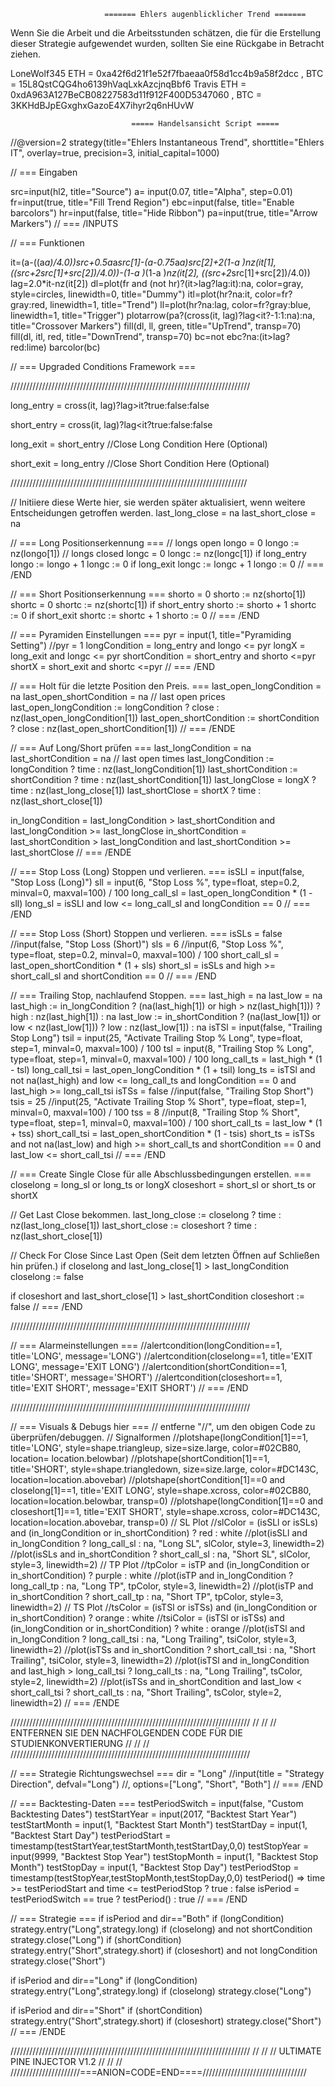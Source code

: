                          ======= Ehlers augenblicklicher Trend =======



Wenn Sie die Arbeit und die Arbeitsstunden schätzen, die für die Erstellung dieser Strategie aufgewendet wurden, sollten Sie eine Rückgabe in Betracht ziehen.

LoneWolf345 ETH = 0xa42f6d21f1e52f7fbaeaa0f58d1cc4b9a58f2dcc , BTC = 15L8QstCQG4ho6139hVaqLxkAzcjnqBbf6
Travis      ETH = 0xdA963A127BeCB08227583d11f912F400D5347060 , BTC = 3KKHdBJpEGxghxGazoE4X7ihyr2q6nHUvW










                               ===== Handelsansicht Script =====


//@version=2
strategy(title="Ehlers Instantaneous Trend", shorttitle="Ehlers IT", overlay=true, precision=3, initial_capital=1000)

// === Eingaben

src=input(hl2, title="Source")
a= input(0.07, title="Alpha", step=0.01) 
fr=input(true, title="Fill Trend Region")
ebc=input(false, title="Enable barcolors")
hr=input(false, title="Hide Ribbon")
pa=input(true, title="Arrow Markers")
// === /INPUTS



// === Funktionen

it=(a-((a*a)/4.0))*src+0.5*a*a*src[1]-(a-0.75*a*a)*src[2]+2*(1-a )*nz(it[1], ((src+2*src[1]+src[2])/4.0))-(1-a )*(1-a )*nz(it[2], ((src+2*src[1]+src[2])/4.0))
lag=2.0*it-nz(it[2])
dl=plot(fr and (not hr)?(it>lag?lag:it):na, color=gray, style=circles, linewidth=0, title="Dummy")
itl=plot(hr?na:it, color=fr?gray:red, linewidth=1, title="Trend")
ll=plot(hr?na:lag, color=fr?gray:blue, linewidth=1, title="Trigger")
plotarrow(pa?(cross(it, lag)?lag<it?-1:1:na):na, title="Crossover Markers")
fill(dl, ll, green, title="UpTrend", transp=70)
fill(dl, itl, red, title="DownTrend", transp=70)
bc=not ebc?na:(it>lag?red:lime)
barcolor(bc)


// === Upgraded Conditions Framework ===

////////////////////////////////////////////////////////////////////////////

long_entry = cross(it, lag)?lag>it?true:false:false

short_entry = cross(it, lag)?lag<it?true:false:false

long_exit = short_entry    //Close Long Condition Here (Optional)

short_exit = long_entry   //Close Short Condition Here (Optional)

///////////////////////////////////////////////////////////////////////////

// Initiiere diese Werte hier, sie werden später aktualisiert, wenn weitere Entscheidungen getroffen werden. 
last_long_close = na
last_short_close = na

// === Long Positionserkennung ===
// longs open
longo = 0
longo := nz(longo[1])
// longs closed
longc = 0
longc := nz(longc[1])
if long_entry
    longo := longo + 1
    longc := 0
if long_exit
    longc := longc + 1
    longo := 0
// === /END

// === Short Positionserkennung ===
shorto = 0
shorto := nz(shorto[1])
shortc = 0
shortc := nz(shortc[1])
if short_entry
    shorto := shorto + 1
    shortc := 0
if short_exit
    shortc := shortc + 1
    shorto := 0
// === /END

// === Pyramiden Einstellungen ===
pyr = input(1, title="Pyramiding Setting")
//pyr = 1
longCondition = long_entry and longo <= pyr
longX = long_exit and longc <= pyr
shortCondition = short_entry and shorto <=pyr
shortX = short_exit and shortc <=pyr
// === /END

// === Holt für die letzte Position den Preis. ===
last_open_longCondition = na
last_open_shortCondition = na
// last open prices
last_open_longCondition := longCondition ? close : nz(last_open_longCondition[1])
last_open_shortCondition := shortCondition ? close : nz(last_open_shortCondition[1])
// === /ENDE

// === Auf Long/Short prüfen ===
last_longCondition = na
last_shortCondition = na
// last open times
last_longCondition := longCondition ? time : nz(last_longCondition[1])
last_shortCondition := shortCondition ? time : nz(last_shortCondition[1])
last_longClose = longX ? time : nz(last_long_close[1])
last_shortClose = shortX ? time : nz(last_short_close[1])

in_longCondition = last_longCondition > last_shortCondition and last_longCondition >= last_longClose
in_shortCondition = last_shortCondition > last_longCondition and last_shortCondition >= last_shortClose
// === /ENDE

// === Stop Loss (Long) Stoppen und verlieren. ===
isSLl = input(false, "Stop Loss (Long)")
sll = input(6, "Stop Loss %", type=float, step=0.2, minval=0, maxval=100) / 100
long_call_sl = last_open_longCondition * (1 - sll)
long_sl = isSLl and low <= long_call_sl and longCondition == 0
// === /END

// === Stop Loss (Short) Stoppen und verlieren. ===
isSLs = false //input(false, "Stop Loss (Short)")
sls = 6 //input(6, "Stop Loss %", type=float, step=0.2, minval=0, maxval=100) / 100
short_call_sl = last_open_shortCondition * (1 + sls)
short_sl = isSLs and high >= short_call_sl and shortCondition == 0
// === /END

// === Trailing Stop, nachlaufend Stoppen. ===
last_high = na
last_low = na
last_high := in_longCondition ? (na(last_high[1]) or high > nz(last_high[1])) ? high : nz(last_high[1]) : na
last_low := in_shortCondition ? (na(last_low[1]) or low < nz(last_low[1])) ? low : nz(last_low[1]) : na
isTSl = input(false, "Trailing Stop Long")
tsil = input(25, "Activate Trailing Stop % Long", type=float, step=1, minval=0, maxval=100) / 100
tsl = input(8, "Trailing Stop % Long", type=float, step=1, minval=0, maxval=100) / 100
long_call_ts = last_high * (1 - tsl)
long_call_tsi = last_open_longCondition * (1 + tsil)
long_ts = isTSl and not na(last_high) and low <= long_call_ts and longCondition == 0 and last_high >= long_call_tsi
isTSs = false //input(false, "Trailing Stop Short")
tsis = 25 //input(25, "Activate Trailing Stop % Short", type=float, step=1, minval=0, maxval=100) / 100
tss = 8 //input(8, "Trailing Stop % Short", type=float, step=1, minval=0, maxval=100) / 100
short_call_ts = last_low * (1 + tss)
short_call_tsi = last_open_shortCondition * (1 - tsis)
short_ts = isTSs and not na(last_low) and high >= short_call_ts and shortCondition == 0 and last_low <= short_call_tsi
// === /END

// === Create Single Close für alle Abschlussbedingungen erstellen.  ===
closelong = long_sl or long_ts or longX
closeshort = short_sl or short_ts or shortX

// Get Last Close bekommen.
last_long_close := closelong ? time : nz(last_long_close[1])
last_short_close := closeshort ? time : nz(last_short_close[1])

// Check For Close Since Last Open (Seit dem letzten Öffnen auf Schließen hin prüfen.)
if closelong and last_long_close[1] > last_longCondition
    closelong := false

if closeshort and last_short_close[1] > last_shortCondition
    closeshort := false
// === /END

////////////////////////////////////////////////////////////////////////////

// === Alarmeinstellungen ===
//alertcondition(longCondition==1, title='LONG', message='LONG')
//alertcondition(closelong==1, title='EXIT LONG', message='EXIT LONG')
//alertcondition(shortCondition==1, title='SHORT', message='SHORT')
//alertcondition(closeshort==1, title='EXIT SHORT', message='EXIT SHORT')
// === /END

////////////////////////////////////////////////////////////////////////////

// === Visuals & Debugs hier ===
// entferne "//", um den obigen Code zu überprüfen/debuggen.
// Signalformen
//plotshape(longCondition[1]==1, title='LONG', style=shape.triangleup, size=size.large, color=#02CB80, location= location.belowbar)
//plotshape(shortCondition[1]==1, title='SHORT', style=shape.triangledown, size=size.large, color=#DC143C, location=location.abovebar)
//plotshape(shortCondition[1]==0 and closelong[1]==1, title='EXIT LONG', style=shape.xcross, color=#02CB80, location=location.belowbar, transp=0)
//plotshape(longCondition[1]==0 and closeshort[1]==1, title='EXIT SHORT', style=shape.xcross, color=#DC143C, location=location.abovebar, transp=0)
// SL Plot
//slColor = (isSLl or isSLs) and (in_longCondition or in_shortCondition) ? red : white
//plot(isSLl and in_longCondition ? long_call_sl : na, "Long SL", slColor, style=3, linewidth=2)
//plot(isSLs and in_shortCondition ? short_call_sl : na, "Short SL", slColor, style=3, linewidth=2)
// TP Plot
//tpColor = isTP and (in_longCondition or in_shortCondition) ? purple : white
//plot(isTP and in_longCondition ? long_call_tp : na, "Long TP", tpColor, style=3, linewidth=2)
//plot(isTP and in_shortCondition ? short_call_tp : na, "Short TP", tpColor, style=3, linewidth=2)
// TS Plot
//tsColor = (isTSl or isTSs) and (in_longCondition or in_shortCondition) ? orange : white
//tsiColor = (isTSl or isTSs) and (in_longCondition or in_shortCondition) ? white : orange
//plot(isTSl and in_longCondition ? long_call_tsi : na, "Long Trailing", tsiColor, style=3, linewidth=2)
//plot(isTSs and in_shortCondition ? short_call_tsi : na, "Short Trailing", tsiColor, style=3, linewidth=2)
//plot(isTSl and in_longCondition and last_high > long_call_tsi ? long_call_ts : na, "Long Trailing", tsColor, style=2, linewidth=2)
//plot(isTSs and in_shortCondition and last_low < short_call_tsi  ? short_call_ts : na, "Short Trailing", tsColor, style=2, linewidth=2)
// === /ENDE

////////////////////////////////////////////////////////////////////////////
//                                                                        //
//   ENTFERNEN SIE DEN NACHFOLGENDEN CODE FÜR DIE STUDIENKONVERTIERUNG    //
//                                                                        //
////////////////////////////////////////////////////////////////////////////

// === Strategie Richtungswechsel ===
dir = "Long" //input(title = "Strategy Direction", defval="Long") //, options=["Long", "Short", "Both"]
// === /END

// === Backtesting-Daten ===
testPeriodSwitch = input(false, "Custom Backtesting Dates")
testStartYear = input(2017, "Backtest Start Year")
testStartMonth = input(1, "Backtest Start Month")
testStartDay = input(1, "Backtest Start Day")
testPeriodStart = timestamp(testStartYear,testStartMonth,testStartDay,0,0)
testStopYear = input(9999, "Backtest Stop Year")
testStopMonth = input(1, "Backtest Stop Month")
testStopDay = input(1, "Backtest Stop Day")
testPeriodStop = timestamp(testStopYear,testStopMonth,testStopDay,0,0)
testPeriod() =>
    time >= testPeriodStart and time <= testPeriodStop ? true : false
isPeriod = testPeriodSwitch == true ? testPeriod() : true
// === /END

// === Strategie ===
if isPeriod and dir=="Both"
    if (longCondition)
        strategy.entry("Long",strategy.long)
    if (closelong) and not shortCondition
        strategy.close("Long")
    if (shortCondition)
        strategy.entry("Short",strategy.short)
    if (closeshort) and not longCondition
        strategy.close("Short")

if isPeriod and dir=="Long"
    if (longCondition)
        strategy.entry("Long",strategy.long)
    if (closelong)
        strategy.close("Long")

if isPeriod and dir=="Short"
    if (shortCondition)
        strategy.entry("Short",strategy.short)
    if (closeshort)
        strategy.close("Short")
// === /ENDE

////////////////////////////////////////////////////////////////////////////
//                                                                        //
//                 ULTIMATE PINE INJECTOR V1.2                            //
//                                                                        //
//////////////////////===ANION=CODE=END====/////////////////////////////////